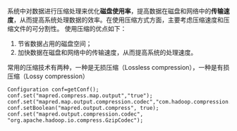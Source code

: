 
系统中对数据进行压缩处理来优化**磁盘使用率**，提高数据在磁盘和网络中的**传输速度**，从而提高系统处理数据的效率。在使用压缩方式方面，主要考虑压缩速度和压缩文件的可分割性。
使用压缩的优点如下： 
1. 节省数据占用的磁盘空间； 
2. 加快数据在磁盘和网络中的传输速度，从而提高系统的处理速度。

常用的压缩技术有两种，一种是无损压缩（Lossless compression），一种是有损压缩（Lossy compression）

```
Configuration conf=getConf();
conf.set("mapred.compress.map.output","true");
conf.set("mapred.map.output.compression.codec","com.hadoop.compression.lzo.LzoCodec");
conf.setBoolean("mapred.output.compress", true);
conf.set("mapred.output.compression.codec", "org.apache.hadoop.io.compress.GzipCodec");
```
